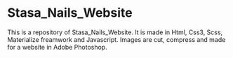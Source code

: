 # Stasa_Nails_Website
This is a repository of Stasa_Nails_Website.
It is made in Html, Css3, Scss, Materialize freamwork and Javascript.
Images are cut, compress and made for a website in Adobe Photoshop.
